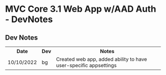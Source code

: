 # MVC Core 3.1 Web App w/AAD Auth - DevNotes

## Dev Notes

<table>
	<tr>
		<th>Date</th>
		<th>Dev</th>
		<th>Notes</th>
	</tr>
	<tr>
		<td>10/10/2022</td><td>bg</td>
		<td>
			Created web app, 
			added ability to have user-specific appsettings<br/>
		</td>
	</tr>
</table>
